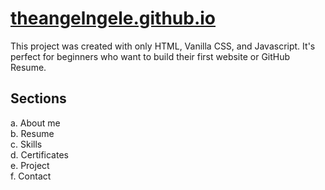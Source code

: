 # [theangelngele.github.io](https://angelngele.github.io/theangelngele/)
This project was created with only HTML, Vanilla CSS, and Javascript. It's perfect for beginners who want to build their first website or GitHub Resume.

## Sections
  a. About me \
  b. Resume \
  c. Skills \
  d. Certificates \
  e. Project \
  f. Contact

